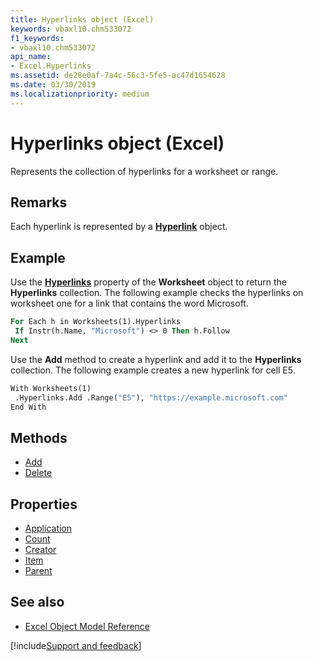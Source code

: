 ```yaml
---
title: Hyperlinks object (Excel)
keywords: vbaxl10.chm533072
f1_keywords:
- vbaxl10.chm533072
api_name:
- Excel.Hyperlinks
ms.assetid: de28e0af-7a4c-56c3-5fe5-ac47d1654628
ms.date: 03/30/2019
ms.localizationpriority: medium
---
```



# Hyperlinks object (Excel)

Represents the collection of hyperlinks for a worksheet or range.


## Remarks

Each hyperlink is represented by a **[Hyperlink](Excel.Hyperlink.md)** object.


## Example

Use the **[Hyperlinks](Excel.Worksheet.Hyperlinks.md)** property of the **Worksheet** object to return the **Hyperlinks** collection. The following example checks the hyperlinks on worksheet one for a link that contains the word Microsoft.

```vb
For Each h in Worksheets(1).Hyperlinks 
 If Instr(h.Name, "Microsoft") <> 0 Then h.Follow 
Next
```

Use the **Add** method to create a hyperlink and add it to the **Hyperlinks** collection. The following example creates a new hyperlink for cell E5.

```vb
With Worksheets(1) 
 .Hyperlinks.Add .Range("E5"), "https://example.microsoft.com" 
End With
```


## Methods

- [Add](Excel.Hyperlinks.Add.md)
- [Delete](Excel.Hyperlinks.Delete.md)

## Properties

- [Application](Excel.Hyperlinks.Application.md)
- [Count](Excel.Hyperlinks.Count.md)
- [Creator](Excel.Hyperlinks.Creator.md)
- [Item](Excel.Hyperlinks.Item.md)
- [Parent](Excel.Hyperlinks.Parent.md)


## See also

- [Excel Object Model Reference](overview/Excel/object-model.md)

[!include[Support and feedback](~/includes/feedback-boilerplate.md)]

